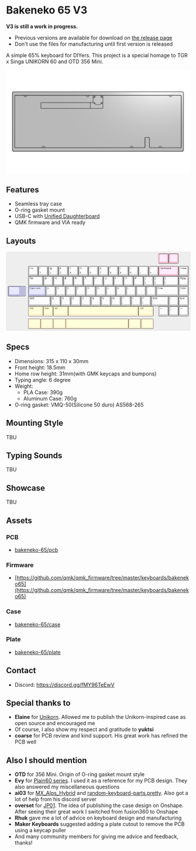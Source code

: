 # Bakeneko 65 V3

**V3 is still a work in progress.**
 - Previous versions are available for download on [the release page](https://github.com/kkatano/bakeneko-65/releases)
 - Don't use the files for manufacturing until first version is released

A simple 65% keyboard for DIYers. This project is a special homage to TGR x Singa UNIKORN 60 and OTD 356 Mini.

![Bakeneko 65](./image/bakeneko-65-draft.png)

## Features

- Seamless tray case
- O-ring gasket mount
- USB-C with [Unified Daughterboard](https://github.com/ai03-2725/Unified-Daughterboard)
- QMK firmware and VIA ready

## Layouts

![Bakeneko 65 layouts](./image/keyboard-layout.png)

## Specs

- Dimensions: 315 x 110 x 30mm
- Front height: 18.5mm
- Home row height: 31mm(with GMK keycaps and bumpons)
- Typing angle: 6 degree
- Weight:
  - PLA Case: 390g
  - Aluminum Case: 760g
- O-ring gasket: VMQ-50(Silicone 50 duro) AS568-265

## Mounting Style

TBU

## Typing Sounds

TBU

## Showcase

TBU

## Assets

### PCB
- [bakeneko-65/pcb](./pcb)

### Firmware
- [https://github.com/qmk/qmk_firmware/tree/master/keyboards/bakeneko65](https://github.com/qmk/qmk_firmware/tree/master/keyboards/bakeneko65)

### Case
- [bakeneko-65/case](./case)

### Plate
- [bakeneko-65/plate](./plate)

## Contact

- Discord: https://discord.gg/fMY96TeEwV

## Special thanks to

- **Elaine** for [Unikorn](https://geekhack.org/index.php?topic=98587.50). Allowed me to publish the Unikorn-inspired case as open source and encouraged me
- Of course, I also show my respect and gratitude to **yuktsi**
- **coarse** for PCB review and kind support. His great work has refined the PCB well

## Also I should mention

- **OTD** for 356 Mini. Origin of O-ring gasket mount style
- **Evy** for [Plain60 series](https://github.com/evyd13/plain60-c). I used it as a reference for my PCB design. They also answered my miscellaneous questions
- **ai03** for [MX_Alps_Hybrid](https://github.com/ai03-2725/MX_Alps_Hybrid) and [random-keyboard-parts.pretty](https://github.com/ai03-2725/random-keyboard-parts.pretty). Also got a lot of help from his discord server
- **overset** for [JP01](https://github.com/overset/JP01). The idea of publishing the case design on Onshape. After seeing their great work I switched from fusion360 to Onshape
- **Rhuk** gave me a lot of advice on keyboard design and manufacturing
- **Maker Keyboards** suggested adding a plate cutout to remove the PCB using a keycap puller
- And many community members for giving me advice and feedback, thanks!
